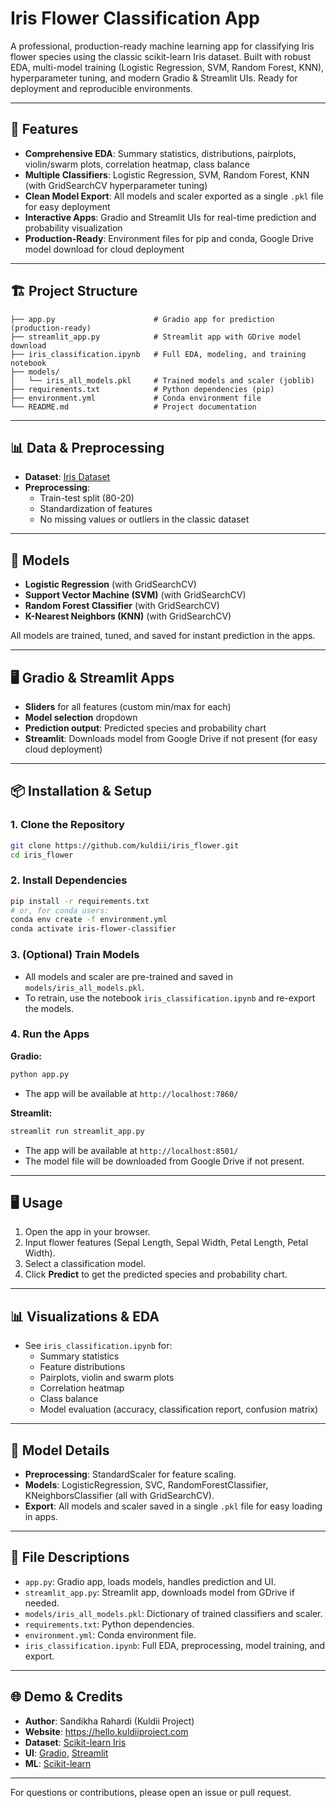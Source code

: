 # Iris Flower Classification App

A professional, production-ready machine learning app for classifying Iris flower species using the classic scikit-learn Iris dataset. Built with robust EDA, multi-model training (Logistic Regression, SVM, Random Forest, KNN), hyperparameter tuning, and modern Gradio & Streamlit UIs. Ready for deployment and reproducible environments.

---

## 🚀 Features

- **Comprehensive EDA**: Summary statistics, distributions, pairplots, violin/swarm plots, correlation heatmap, class balance
- **Multiple Classifiers**: Logistic Regression, SVM, Random Forest, KNN (with GridSearchCV hyperparameter tuning)
- **Clean Model Export**: All models and scaler exported as a single `.pkl` file for easy deployment
- **Interactive Apps**: Gradio and Streamlit UIs for real-time prediction and probability visualization
- **Production-Ready**: Environment files for pip and conda, Google Drive model download for cloud deployment

---

## 🏗️ Project Structure

```
├── app.py                      # Gradio app for prediction (production-ready)
├── streamlit_app.py            # Streamlit app with GDrive model download
├── iris_classification.ipynb   # Full EDA, modeling, and training notebook
├── models/
│   └── iris_all_models.pkl     # Trained models and scaler (joblib)
├── requirements.txt            # Python dependencies (pip)
├── environment.yml             # Conda environment file
└── README.md                   # Project documentation
```

---

## 📊 Data & Preprocessing

- **Dataset**: [Iris Dataset](https://scikit-learn.org/stable/datasets/toy_dataset.html#iris-plants-dataset)
- **Preprocessing**:
  - Train-test split (80-20)
  - Standardization of features
  - No missing values or outliers in the classic dataset

---

## 🧠 Models

- **Logistic Regression** (with GridSearchCV)
- **Support Vector Machine (SVM)** (with GridSearchCV)
- **Random Forest Classifier** (with GridSearchCV)
- **K-Nearest Neighbors (KNN)** (with GridSearchCV)

All models are trained, tuned, and saved for instant prediction in the apps.

---

## 🖥️ Gradio & Streamlit Apps

- **Sliders** for all features (custom min/max for each)
- **Model selection** dropdown
- **Prediction output**: Predicted species and probability chart
- **Streamlit**: Downloads model from Google Drive if not present (for easy cloud deployment)

---

## 📦 Installation & Setup

### 1. Clone the Repository
```bash
git clone https://github.com/kuldii/iris_flower.git
cd iris_flower
```

### 2. Install Dependencies
```bash
pip install -r requirements.txt
# or, for conda users:
conda env create -f environment.yml
conda activate iris-flower-classifier
```

### 3. (Optional) Train Models
- All models and scaler are pre-trained and saved in `models/iris_all_models.pkl`.
- To retrain, use the notebook `iris_classification.ipynb` and re-export the models.

### 4. Run the Apps

**Gradio:**
```bash
python app.py
```
- The app will be available at `http://localhost:7860/`

**Streamlit:**
```bash
streamlit run streamlit_app.py
```
- The app will be available at `http://localhost:8501/`
- The model file will be downloaded from Google Drive if not present.

---

## 🖥️ Usage

1. Open the app in your browser.
2. Input flower features (Sepal Length, Sepal Width, Petal Length, Petal Width).
3. Select a classification model.
4. Click **Predict** to get the predicted species and probability chart.

---

## 📊 Visualizations & EDA
- See `iris_classification.ipynb` for:
  - Summary statistics
  - Feature distributions
  - Pairplots, violin and swarm plots
  - Correlation heatmap
  - Class balance
  - Model evaluation (accuracy, classification report, confusion matrix)

---

## 📝 Model Details
- **Preprocessing**: StandardScaler for feature scaling.
- **Models**: LogisticRegression, SVC, RandomForestClassifier, KNeighborsClassifier (all with GridSearchCV).
- **Export**: All models and scaler saved in a single `.pkl` file for easy loading in apps.

---

## 📁 File Descriptions
- `app.py`: Gradio app, loads models, handles prediction and UI.
- `streamlit_app.py`: Streamlit app, downloads model from GDrive if needed.
- `models/iris_all_models.pkl`: Dictionary of trained classifiers and scaler.
- `requirements.txt`: Python dependencies.
- `environment.yml`: Conda environment file.
- `iris_classification.ipynb`: Full EDA, preprocessing, model training, and export.

---

## 🌐 Demo & Credits
- **Author**: Sandikha Rahardi (Kuldii Project)
- **Website**: https://hello.kuldiiproject.com
- **Dataset**: [Scikit-learn Iris](https://scikit-learn.org/stable/datasets/toy_dataset.html#iris-plants-dataset)
- **UI**: [Gradio](https://gradio.app/), [Streamlit](https://streamlit.io/)
- **ML**: [Scikit-learn](https://scikit-learn.org/)

---

For questions or contributions, please open an issue or pull request.
